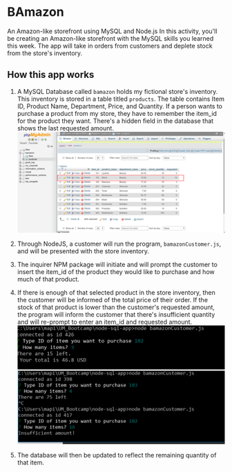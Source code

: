 # BAmazon
An Amazon-like storefront using MySQL and Node.js
In this activity, you'll be creating an Amazon-like storefront with the MySQL skills you learned this week. The app will take in orders from customers and deplete stock from the store's inventory. 
## How this app works
1. A MySQL Database called `bamazon` holds my fictional store's inventory. This inventory is stored in a table titled `products`. The table contains Item ID, Product Name, Department, Price, and Quantity. If a person wants to purchase a product from my store, they have to remember the item_id for the product they want. There's a hidden field in the database that shows the last requested amount. 
![Database Snapshot](./requestedDB.png)

2. Through NodeJS, a customer will run the program, `bamazonCustomer.js`, and will be presented with the store inventory.



3. The inquirer NPM package will initiate and will prompt the customer to insert the item_id of the product they would like to purchase and how much of that product.

4. If there is enough of that selected product in the store inventory, then the customer will be informed of the total price of their order. If the stock of that product is lower than the customer's requested amount, the program will inform the customer that there's insufficient quantity and will re-prompt to enter an item_id and requested amount.
![Receipt of purchase](./screenshot-2.PNG)
![Insufficient Amount](./screenshot-1.PNG)

5. The database will then be updated to reflect the remaining quantity of that item.